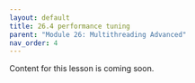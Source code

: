 ```yaml
---
layout: default
title: 26.4 performance tuning
parent: "Module 26: Multithreading Advanced"
nav_order: 4
---
```


Content for this lesson is coming soon.
